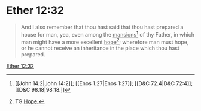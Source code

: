 # Ether 12:32

> And I also remember that thou hast said that thou hast prepared a house for man, yea, even among the <u>mansions</u>[^a] of thy Father, in which man might have a more excellent <u>hope</u>[^b]; wherefore man must hope, or he cannot receive an inheritance in the place which thou hast prepared.

[Ether 12:32](https://www.churchofjesuschrist.org/study/scriptures/bofm/ether/12?lang=eng&id=p32#p32)


[^a]: [[John 14.2|John 14:2]]; [[Enos 1.27|Enos 1:27]]; [[D&C 72.4|D&C 72:4]]; [[D&C 98.18|98:18.]]
[^b]: TG [Hope.](https://www.churchofjesuschrist.org/study/scriptures/tg/hope?lang=eng)

